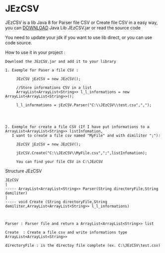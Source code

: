 # JEzCSV
JEzCSV is a lib Java 8 for Parser file CSV or Create file CSV in a easy way, you can [DOWNLOAD](https://github.com/Yiao/JEzCSV/blob/master/JExCSV.jar) Java Lib JEzCSV.jar or read the source code

You need to update your jdk if you want to use lib direct, or you can use code source.

How to use it in your project :

    Download the JEzCSV.jar and add it to your library
    
    1. Exemple for Paser a file CSV : 
    
         JEzCSV jEzCSV = new JEzCSV();
         
         //Store informations CSV in a list 
         ArrayList<ArrayList<String>> l_l_informations = new ArrayList<ArrayList<String>>();
         
         l_l_informations = jEzCSV.Parser("C:\\JEzCSV\\test.csv",",");
         
         
         
         
    2. Exemple for create a file CSV (If I have put informations to a ArrayList<ArrayList<String>> listInfomation,
       I want to create a file csv named "MyFile" and with dimiliter ";"):
    
         JEzCSV jEzCSV = new JEzCSV();
         
         jEzCSV.Create("C:\\JEzCSV\\MyFile.csv",";",listInfomation);
         
         You can find your file CSV in C:\JEzCSV
         
Structure JEzCSV

    JEzCSV
    |
    ----- ArrayList<ArrayList<String>> Parser(String directoryFile,String demiliter)
    |
    ----- void Create (String directoryFile,String demiliter,ArrayList<ArrayList<String>> l_l_informations)
    
   

    Parser : Parser file and return a ArrayList<ArrayList<String>> list
    
    Create  : Create a file csv and write informations type ArrayList<ArrayList<String>>
    
    directoryFile : is the directoy file complete (ex. C:\JEzCSV\test.csv)
    

    
